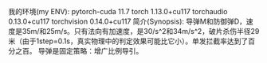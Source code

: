 我的环境(my ENV):
pytorch-cuda              11.7
torch                     1.13.0+cu117
torchaudio                0.13.0+cu117
torchvision               0.14.0+cu117
简介(Synopsis):
导弹M和防御弹D，速度是35m/和25m/s。只有法向有加速度，是30/s^2和34m/s^2，破片杀伤半径29米（由于1step=0.1s，真实物理中的判定效果可能比它小）。单发拦截率达到了百分之百。
导弹是固定策略：增广比例导引。
